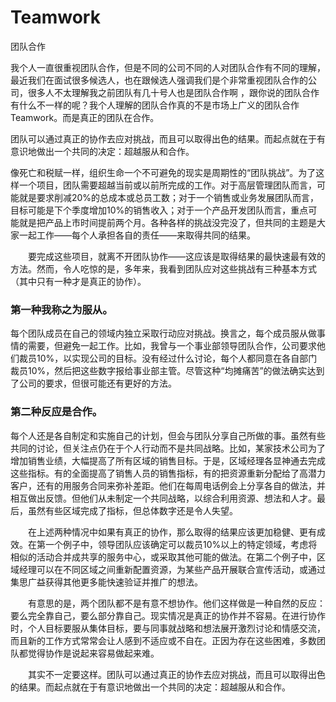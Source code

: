 # Teamwork
团队合作

   我个人一直很重视团队合作，但是不同的公司不同的人对团队合作有不同的理解，最近我们在面试很多候选人，也在跟候选人强调我们是个非常重视团队合作的公司，很多人不太理解我之前团队有几十号人也是团队合作啊 ，跟你说的团队合作有什么不一样的呢？我个人理解的团队合作真的不是市场上广义的团队合作Teamwork。而是真正的团队在合作。

   团队可以通过真正的协作去应对挑战，而且可以取得出色的结果。而起点就在于有意识地做出一个共同的决定：超越服从和合作。
   
   像死亡和税赋一样，组织生命一个不可避免的现实是周期性的“团队挑战”。为了这样一个项目，团队需要超越当前或以前所完成的工作。对于高层管理团队而言，可能就是要求削减20%的总成本或总员工数；对于一个销售或业务发展团队而言，目标可能是下个季度增加10%的销售收入；对于一个产品开发团队而言，重点可能就是把产品上市时间提前两个月。各种各样的挑战没完没了，但共同的主题是大家一起工作——每个人承担各自的责任——来取得共同的结果。

　　要完成这些项目，就离不开团队协作——这应该是取得结果的最快速最有效的方法。然而，令人吃惊的是，多年来，我看到团队应对这些挑战有三种基本方式（其中只有一种才是真正的协作）。

### 第一种我称之为服从。
  
   每个团队成员在自己的领域内独立采取行动应对挑战。换言之，每个成员服从做事情的需要，但避免一起工作。比如，我曾与一个事业部领导团队合作，公司要求他们裁员10%，以实现公司的目标。没有经过什么讨论，每个人都同意在各自部门裁员10%，然后把这些数字报给事业部主管。尽管这种“均摊痛苦”的做法确实达到了公司的要求，但很可能还有更好的方法。

### 第二种反应是合作。
   
   每个人还是各自制定和实施自己的计划，但会与团队分享自己所做的事。虽然有些共同的讨论，但关注点仍在于个人行动而不是共同战略。比如，某家技术公司为了增加销售业绩，大幅提高了所有区域的销售目标。于是，区域经理各显神通去完成这些指标。有的全面提高了销售人员的销售指标，有的把资源重新分配给了高潜力客户，还有的用服务合同来弥补差距。他们在每周电话例会上分享各自的做法，并相互做出反馈。但他们从未制定一个共同战略，以综合利用资源、想法和人才。最后，虽然有些区域完成了指标，但总体数字还是令人失望。

　　在上述两种情况中如果有真正的协作，那么取得的结果应该更加稳健、更有成效。在第一个例子中，领导团队应该确定可以裁员10%以上的特定领域，考虑将相似的活动合并成共享的服务中心，或采取其他可能的做法。在第二个例子中，区域经理可以在不同区域之间重新配置资源，为某些产品开展联合宣传活动，或通过集思广益获得其他更多能快速验证并推广的想法。

　　有意思的是，两个团队都不是有意不想协作。他们这样做是一种自然的反应：要么完全靠自己，要么部分靠自己。现实情况是真正的协作并不容易。在进行协作时，个人目标要服从集体目标，要与同事就战略和想法展开激烈讨论和情感交流，而且新的工作方式常常会让人感到不适应或不自在。正因为存在这些困难，多数团队都觉得协作是说起来容易做起来难。

　　其实不一定要这样。团队可以通过真正的协作去应对挑战，而且可以取得出色的结果。而起点就在于有意识地做出一个共同的决定：超越服从和合作。
